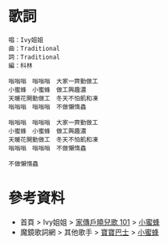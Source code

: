 
# 歌詞
```
唱：Ivy姐姐
曲：Traditional
詞：Traditional
編：科林

嗡嗡嗡　嗡嗡嗡　大家一齊勤做工
小蜜蜂　小蜜蜂　做工興趣濃
天暖花開勤做工　冬天不怕飢和凍
嗡嗡嗡　嗡嗡嗡　不做懶惰蟲

嗡嗡嗡　嗡嗡嗡　大家一齊勤做工
小蜜蜂　小蜜蜂　做工興趣濃
天暖花開勤做工　冬天不怕飢和凍
嗡嗡嗡　嗡嗡嗡　不做懶惰蟲

不做懶惰蟲
```

# 參考資料
- 首頁 > Ivy姐姐  > [家傳戶曉兒歌 101](https://www.mymusic.net.tw/ux/w/album/show/754329) > [小蜜蜂](https://www.mymusic.net.tw/ux/w/song/show/p000606-a0754329-s091763-t045-c1)
- 魔鏡歌詞網 > 其他歌手 > [寶寶巴士](https://mojim.com/twh188178.htm) > [小蜜蜂](https://mojim.com/twy188178x1x31.htm)
